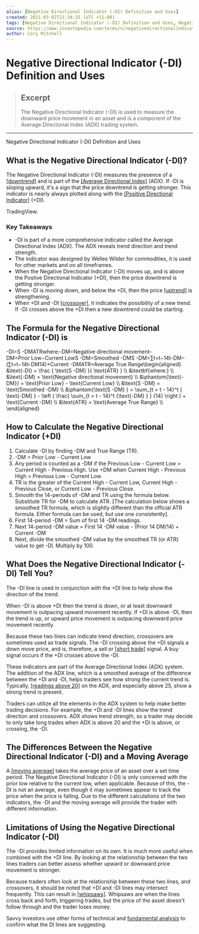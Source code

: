 ```yaml
---
alias: [Negative Directional Indicator (-DI) Definition and Uses]
created: 2021-03-02T21:34:25 (UTC +11:00)
tags: [Negative Directional Indicator (-DI) Definition and Uses, Negative Directional Indicator (-DI) Definition and Uses]
source: https://www.investopedia.com/terms/n/negativedirectionalindicator.asp
author: Cory Mitchell
---
```


# Negative Directional Indicator (-DI) Definition and Uses

> ## Excerpt
> The Negative Directional Indicator (-DI) is used to measure the downward price movement in an asset and is a component of the Average Directional Index (ADX) trading system.

---

Negative Directional Indicator (-DI) Definition and Uses
## What is the Negative Directional Indicator (-DI)?

The Negative Directional Indicator (-DI) measures the presence of a [[downtrend]](https://www.investopedia.com/terms/d/downtrend.asp) and is part of the [[Average Directional Index]](https://www.investopedia.com/terms/a/adx.asp) (ADX). If -DI is sloping upward, it's a sign that the price downtrend is getting stronger. This indicator is nearly always plotted along with the [[Positive Directional Indicator]](https://www.investopedia.com/terms/p/positivedirectionalindicator.asp) (+DI).

TradingView.

### Key Takeaways

-   \-DI is part of a more comprehensive indicator called the Average Directional Index (ADX). The ADX reveals trend direction and trend strength.
-   The indicator was designed by Welles Wilder for commodities, it is used for other markets and on all timeframes.
-   When the Negative Directional Indicator (-DI) moves up, and is above the Postive Directional Indicator (+DI), then the price downtrend is getting stronger.
-   When -DI is moving down, and below the +DI, then the price [[uptrend]](https://www.investopedia.com/terms/u/uptrend.asp) is strengthening.
-   When +DI and -DI [[crossover]](https://www.investopedia.com/terms/c/crossover.asp), it indicates the possibility of a new trend. If -DI crosses above the +DI then a new downtrend could be starting.

## The Formula for the Negative Directional Indicator (-DI) is

\-DI\=S -DMATRwhere:\-DM\=Negative directional movement\-DM\=Prior Low−Current LowS -DM\=Smoothed -DMS -DM\=∑t\=t−14t\-DM−(∑t\=t−14t\-DM14)+Current -DMATR\=Average True Range\\begin{aligned} &\\text{-DI} = \\frac { \\text{S -DM} }{ \\text{ATR} } \\\\ &\\textbf{where:} \\\\ &\\text{-DM} = \\text{Negative directional movement} \\\\ &\\phantom{\\text{-DM}} = \\text{Prior Low} - \\text{Current Low} \\\\ &\\text{S -DM} = \\text{Smoothed -DM} \\\\ &\\phantom{\\text{S -DM} } = \\sum\_{t = t - 14}^t { \\text{-DM} } - \\left ( \\frac{ \\sum\_{t = t - 14}^t {\\text{-DM} } } {14} \\right ) + \\text{Current -DM} \\\\ &\\text{ATR} = \\text{Average True Range} \\\\ \\end{aligned}

## How to Calculate the Negative Directional Indicator (+DI)

1.  Calculate -DI by finding -DM and True Range (TR).
2.  \-DM = Prior Low - Current Low
3.  Any period is counted as a -DM if the Previous Low - Current Low > Current High - Previous High. Use +DM when Current High - Previous High > Previous Low - Current Low.
4.  TR is the greater of the Current High - Current Low, Current High - Previous Close, or Current Low - Previous Close.
5.  Smooth the 14-periods of -DM and TR using the formula below. Substitute TR for -DM to calculate ATR. \[The calculation below shows a smoothed TR formula, which is slightly different than the official ATR formula. Either formula can be used, but use one consistently\].
6.  First 14-period -DM = Sum of first 14 -DM readings.
7.  Next 14-period -DM value = First 14 -DM value - (Prior 14 DM/14) + Current -DM
8.  Next, divide the smoothed -DM value by the smoothed TR (or ATR) value to get -DI. Multiply by 100.

## What Does the Negative Directional Indicator (-DI) Tell You?

The -DI line is used in conjunction with the +DI line to help show the direction of the trend.

When -DI is above +DI then the trend is down, or at least downward movement is outpacing upward movement recently. If +DI is above -DI, then the trend is up, or upward price movement is outpacing downward price movement recently.

Because these two lines can indicate trend direction, crossovers are sometimes used as trade signals. The -DI crossing above the +DI signals a down move price, and is, therefore, a sell or [[short trade]](https://www.investopedia.com/terms/s/shortselling.asp) signal. A buy signal occurs if the +DI crosses above the -DI.

These indicators are part of the Average Directional Index (ADX) system. The addition of the ADX line, which is a smoothed average of the difference between the +DI and -DI, helps traders see how strong the current trend is. Typically, [[readings above 20]](https://www.investopedia.com/articles/trading/07/adx-trend-indicator.asp) on the ADX, and especially above 25, show a strong trend is present.

Traders can utilize all the elements in the ADX system to help make better trading decisions. For example, the +DI and -DI lines show the trend direction and crossovers. ADX shows trend strength, so a trader may decide to only take long trades when ADX is above 20 and the +DI is above, or crossing, the -DI.

## The Differences Between the Negative Directional Indicator (-DI) and a Moving Average

A [[moving average]](https://www.investopedia.com/terms/s/sma.asp) takes the average price of an asset over a set time period. The Negative Directional Indicator (-DI) is only concerned with the prior low relative to the current low, when applicable. Because of this, the -DI is not an average, even though it may sometimes appear to track the price when the price is falling. Due to the different calculations of the two indicators, the -DI and the moving average will provide the trader with different information.

## Limitations of Using the Negative Directional Indicator (-DI)

The -DI provides limited information on its own. It is much more useful when combined with the +DI line. By looking at the relationship between the two lines traders can better assess whether upward or downward price movement is stronger.

Because traders often look at the relationship between these two lines, and crossovers, it should be noted that +DI and -DI lines may intersect frequently. This can result in [[whipsaws]](https://www.investopedia.com/terms/w/whipsaw.asp). Whipsaws are when the lines cross back and forth, triggering trades, but the price of the asset doesn't follow through and the trader loses money.

Savvy investors use other forms of technical and [fundamental analysis](http://www.investinganswers.com/node/1345) to confirm what the DI lines are suggesting.

